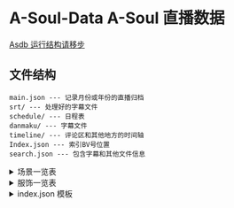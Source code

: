 # A-Soul-Data A-Soul 直播数据
[Asdb 运行结构请移步](https://github.com/peterpei1186861238/A-Soul-Database)
## 文件结构
```
main.json --- 记录月份或年份的直播归档
srt/ --- 处理好的字幕文件
schedule/ --- 日程表
danmaku/ --- 字幕文件
timeline/ --- 评论区和其他地方的时间轴
Index.json --- 索引BV号位置
search.json --- 包含字幕和其他文件信息
```

<details>
<summary>场景一览表</summary>
Under Construction
</details>

<details>
<summary>服饰一览表</summary>
Under Construction
</details>

<details>
<summary>index.json 模板</summary>
<pre>
```
{
	"date": "12-11",
	"time": "20:00",
	"liveRoom": "D",
	"bv": "BV1Ka411k7rM",
	"title": "【A-SOUL一周年】2021.12.11 周年特别直播！",
	"scene": ["LegendWorld"],
	"type": ["song", "chat", "dance", "game"],
	"staff": ["A", "B", "C", "D", "E"],
	"clip": 3,
	"items": [{
		"name": "game",
		"item": [
			["入梦", "1-18:01"],
			["同行", "1-61:37"],
			["赴约", "2-22:39"],
			["乘风", "3-03:15"],
			["追光", "3-21:04"]
		]
	}, {
		"name": "song",
		"item": [
			["沧海一声笑", "1-28:37", ["A"]],
			["刀马旦", "1-37:54", ["C"]],
			["传说的世界", "2-19:12", ["A", "B", "C", "D", "E"]],
			["在水一方", "2-29:02", ["C", "E"]],
			["藏", "2-35:35", ["A", "B", "D"]],
			["流光记", "3-08:11", ["E"]],
			["苏幕遮", "3-09:10", ["B"]],
			"......"
		]
	}, {
		"name": "dance",
		"item": [
			["leavan polkka", "1-07:23", ["A", "B", "C", "D", "E"]],
			["我们身处当下", "1-08:17", ["A", "B", "C", "D", "E"]],
			["ふわふわ時間", "1-09:48", ["A", "B", "C", "D", "E"]],
			"......."
		]
	}],
	"skin": {
		"A": ["LegendWorld", "group", "year"],
		"B": ["LegendWorld", "group", "year"],
		"C": ["LegendWorld", "group", "year", "official"],
		"D": ["LegendWorld", "group", "year"],
		"E": ["LegendWorld", "group", "year"]
	},
	"platform": "B",
	"tags": ["00:01 还记得与她们的初遇吗？","....."]
}
```</pre>
</details>

